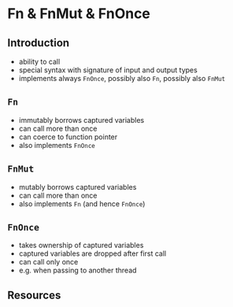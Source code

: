# Fn & FnMut & FnOnce



## Introduction

- ability to call
- special syntax with signature of input and output types
- implements always `FnOnce`, possibly also `Fn`, possibly also `FnMut`



## `Fn`

- immutably borrows captured variables
- can call more than once
- can coerce to function pointer
- also implements `FnOnce`



## `FnMut`

- mutably borrows captured variables
- can call more than once
- also implements `Fn` (and hence `FnOnce`)



## `FnOnce`

- takes ownership of captured variables
- captured variables are dropped after first call
- can call only once 
- e.g. when passing to another thread



## Resources
